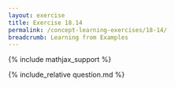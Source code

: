 ```yaml
---
layout: exercise
title: Exercise 18.14
permalink: /concept-learning-exercises/18-14/
breadcrumb: Learning from Examples
---
```


{% include mathjax_support %}

<div><i class="arrow-up" data-chapter="concept-learning-exercises" data-exercise="ex_14" data-rating="0"></i></div>
{% include_relative question.md %}
